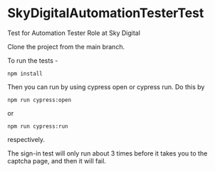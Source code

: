 # SkyDigitalAutomationTesterTest
 Test for Automation Tester Role at Sky Digital

 Clone the project from the main branch.

 To run the tests -
 ```
 npm install
 ```
 Then you can run by using cypress open or cypress run. Do this by
 ```
 npm run cypress:open
 ```
 or
 ```
 npm run cypress:run
 ```
 respectively. 

The sign-in test will only run about 3 times before it takes you to the captcha page, and then it will fail. 
